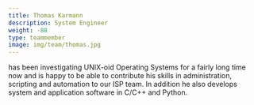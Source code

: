 ```yaml
---
title: Thomas Karmann
description: System Engineer
weight: -88
type: teammember
image: img/team/thomas.jpg
---
```

has been investigating UNIX-oid Operating Systems for a fairly long time now and is happy to be able to contribute his skills in administration, scripting and automation to our ISP team. In addition he also develops system and application software in C/C++ and Python.
